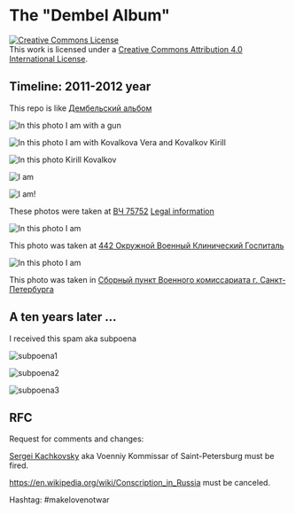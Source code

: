 # The "Dembel Album"

<a rel="license" href="http://creativecommons.org/licenses/by/4.0/"><img alt="Creative Commons License" style="border-width:0" src="https://i.creativecommons.org/l/by/4.0/88x31.png" /></a><br />This work is licensed under a <a rel="license" href="http://creativecommons.org/licenses/by/4.0/">Creative Commons Attribution 4.0 International License</a>.

## Timeline: 2011-2012 year

This repo is like [Дембельский альбом](https://ru.wikipedia.org/wiki/%D0%94%D0%B5%D0%BC%D0%B1%D0%B5%D0%BB%D1%8C%D1%81%D0%BA%D0%B8%D0%B9_%D0%B0%D0%BB%D1%8C%D0%B1%D0%BE%D0%BC)

![In this photo I am with a gun][photo2]

![In this photo I am with Kovalkova Vera and Kovalkov Kirill][photo4]

![In this photo Kirill Kovalkov][photo5]

![I am][photo6]

![I am!][photo7]

These photos were taken at [ВЧ 75752](https://www.openstreetmap.org/#map=19/60.07480/30.39210) [Legal information](https://www.rusprofile.ru/id/7120714)

![In this photo I am][photo3]

This photo was taken at [442 Окружной Военный Клинический Госпиталь](https://www.openstreetmap.org/relation/3119673#map=19/59.94222/30.38566)

![In this photo I am][photo1]

This photo was taken in [Сборный пункт Военного комиссариата г. Санкт-Петербурга](https://2gis.ru/spb/geo/5348660212709694/30.327724%2C59.919001?m=30.327534%2C59.919081%2F18.83)

## A ten years later ...

I received this spam aka subpoena

![subpoena1][subpoena1]

![subpoena2][subpoena2]

![subpoena3][subpoena3]
## RFC

Request for comments and changes:

[Sergei Kachkovsky](https://ru.wikipedia.org/wiki/%D0%9A%D0%B0%D1%87%D0%BA%D0%BE%D0%B2%D1%81%D0%BA%D0%B8%D0%B9,_%D0%A1%D0%B5%D1%80%D0%B3%D0%B5%D0%B9_%D0%92%D0%BB%D0%B0%D0%B4%D0%B8%D1%81%D0%BB%D0%B0%D0%B2%D0%BE%D0%B2%D0%B8%D1%87) aka Voenniy Kommissar of Saint-Petersburg must be fired.

https://en.wikipedia.org/wiki/Conscription_in_Russia must be canceled.

Hashtag: #makelovenotwar

[photo1]: ./photos/01.jpg "Look, I'm bad bitch"
[photo2]: ./photos/02.jpg "My gun looks too little, man"
[photo3]: ./photos/03.jpg "Hey, I'm sick"
[photo4]: ./photos/foto001.jpg "I love my family"
[photo5]: ./photos/foto002.jpg "..."
[photo6]: ./photos/foto003.jpg "WTF"
[photo7]: ./photos/foto004.jpg "Clown)"
[subpoena1]: ./subpoena/photo_2022-09-29_07-17-59.jpg "OMG, call GrammarNazi!"
[subpoena2]: ./subpoena/photo_2022-10-03_11-29-56.jpg "Looks better, but still not legal for me"
[subpoena3]: ./subpoena/photo_2022-10-11_22-55-20.jpg "Yep, fuck you!"
